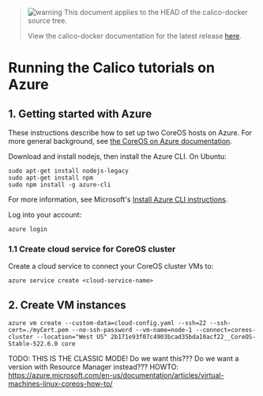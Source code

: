 <!--- master only -->
> ![warning](../images/warning.png) This document applies to the HEAD of the calico-docker source tree.
>
> View the calico-docker documentation for the latest release [here](https://github.com/projectcalico/calico-docker/blob/v0.13.0/README.md).
<!--- else
> You are viewing the calico-docker documentation for release **release**.
<!--- end of master only -->

# Running the Calico tutorials on Azure

## 1. Getting started with Azure
These instructions describe how to set up two CoreOS hosts on Azure.  For more general background, see
[the CoreOS on Azure documentation][coreos-azure].

Download and install nodejs, then install the Azure CLI.
On Ubuntu:
```
sudo apt-get install nodejs-legacy
sudo apt-get install npm
sudo npm install -g azure-cli
```
For more information, see Microsoft's [Install Azure CLI instructions][azure-instructions].

Log into your account:
```
azure login
```

### 1.1 Create cloud service for CoreOS cluster
Create a cloud service to connect your CoreOS cluster VMs to:
```
azure service create <cloud-service-name>
```

## 2. Create VM instances

```
azure vm create --custom-data=cloud-config.yaml --ssh=22 --ssh-cert=./myCert.pem --no-ssh-password --vm-name=node-1 --connect=coreos-cluster --location="West US" 2b171e93f07c4903bcad35bda10acf22__CoreOS-Stable-522.6.0 core
```

TODO: 
THIS IS THE CLASSIC MODE! Do we want this??? Do we want a version with Resource Manager instead???
HOWTO:
https://azure.microsoft.com/en-us/documentation/articles/virtual-machines-linux-coreos-how-to/


[coreos-azure]: https://coreos.com/os/docs/latest/booting-on-azure.html
[azure-instructions]: https://azure.microsoft.com/en-us/documentation/articles/xplat-cli-install/

